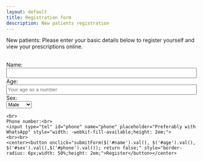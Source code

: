 ```yaml
---
layout: default
title: Registration form
description: New patients registration
---
```



<script src="https://ajax.googleapis.com/ajax/libs/jquery/3.3.1/jquery.min.js"></script>
<script>
	var url;
	var param = (new URL(window.location.href)).searchParams.toString().slice(0, -1);
	if(param == '2') url = "https://script.google.com/macros/s/AKfycbz9H2p6DFWNCTJKMDtxznPkWthSqyshB4vN4yHnoFTIYWPcYgWdJh9jkA5gP8IlrPSl/exec";
	else url = "https://script.google.com/macros/s/AKfycbx6DvxdJKNKfLoiKHKZbfoivK8SXk7XxAegpuGUQoIwdgF2inmxugsBS3FlAL9_-HNp/exec";
	
	
	
	function submitForm(name, age, sex, phone) {
	 if (name == '') return;
	$("#form").html("Registering your details. Please wait..");
	
	url += "?name="+name+"&age="+age+"&sex="+sex+"&phone="+phone;
	
	$.get(url, function(e) {
	$("#form").html("<p>Click <a href=\"upi://pay?pa=drshalima@upi&amp;pn=SHALIMA PINNAMANENI&amp;cu=INR&amp;am=300\">this link</a> on a mobile device to complete payment via UPI.</p><p>You can view your prescriptions from now at- <a href='"+ e +"'>"+e+"</a></p>");
	});
	}
	
</script>
<form id="form">
	<p>New patients: Please enter your basic details below to register yourself and view your prescriptions online.</p>
	<br>
	Name:<br>
	<input type="text" id="name" name="name" style="width: -webkit-fill-available;height: 2em;">
	<br>
	Age:<br>
	<input type="number" id="age" name="age" placeholder="Your age as a number" style="width: -webkit-fill-available;height: 2em;" required>
	<br>
	Sex:<br>
    <select id="sex" name="sex" style="display: block;">
        <option value="M" selected>Male</option>
        <option value="F">Female</option>
        <option value="Other">Other</option>
    </select>
		
	<br>
	Phone number:<br>
	<input type="tel" id="phone" name="phone" placeholder="Preferably with WhatsApp" style="width: -webkit-fill-available;height: 2em;">
	<br><br>
	<center><button onclick="submitForm($('#name').val(), $('#age').val(), $('#sex').val(),$('#phone').val()); return false;" style="border-radius: 6px;width: 50%;height: 2em;">Register</button></center>
</form>
